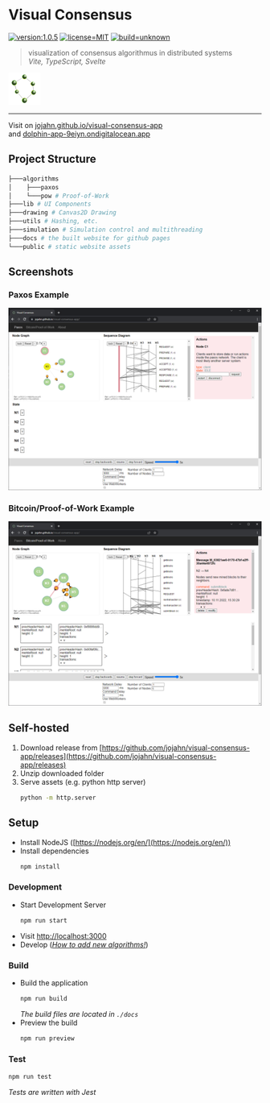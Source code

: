 # Visual Consensus  

[![version:1.0.5](https://img.shields.io/badge/version-1.0.5-purple.svg)](https://github.com/jojahn/visual-consensus-app/releases) [![license=MIT](https://img.shields.io/badge/license-MIT-blue.svg)](/LICENSE) [![build=unknown](https://img.shields.io/badge/build-unknown-lightgray.svg)](#)


> visualization of consensus algorithmus in distributed systems  
> *Vite, TypeScript, Svelte*
 
![logo](assets/readme_logo.png)

---

Visit on [jojahn.github.io/visual-consensus-app](https://jojahn.github.io/visual-consensus-app/)  
and [dolphin-app-9eiyn.ondigitalocean.app](https://dolphin-app-9eiyn.ondigitalocean.app/)  

## Project Structure

```bash
├───algorithms
│    ├───paxos
│    └───pow # Proof-of-Work
├───lib # UI Components
├───drawing # Canvas2D Drawing
├───utils # Hashing, etc.
├───simulation # Simulation control and multithreading
├───docs # the built website for github pages
└───public # static website assets
```

## Screenshots

### Paxos Example

![Paxos Example](assets/screenshots/paxos_example.png)

### Bitcoin/Proof-of-Work Example

![Proof-of-Work Example](assets/screenshots/pow_example.png)

## Self-hosted

1. Download release from [https://github.com/jojahn/visual-consensus-app/releases](https://github.com/jojahn/visual-consensus-app/releases)
2. Unzip downloaded folder
3. Serve assets (e.g. python http server)
    ```bash
    python -m http.server
    ```

## Setup

* Install NodeJS ([https://nodejs.org/en/](https://nodejs.org/en/))
* Install dependencies
    ```bash
    npm install
    ```

### Development

* Start Development Server
    ```bash
    npm run start
    ```
* Visit [http://localhost:3000](http://localhost:3000)
* Develop (*[How to add new algorithms!](DOCS.md#Adding%20a%20new%20algorithm)*)

### Build

* Build the application
    ```bash
    npm run build
    ```
    *The build files are located in `./docs`*
* Preview the build
    ```bash
    npm run preview
    ```

### Test

```bash
npm run test
```

*Tests are written with Jest*
